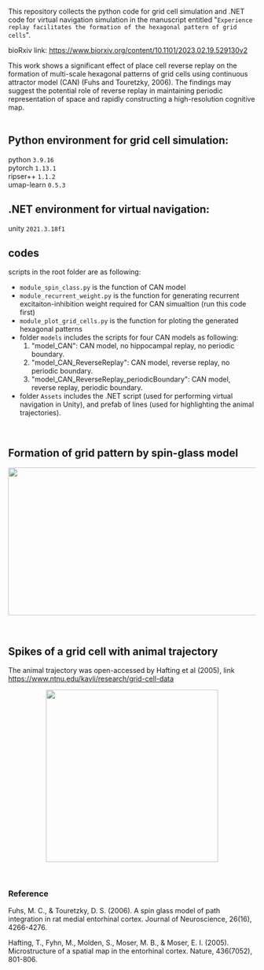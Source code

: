 This repository collects the python code for grid cell simulation and .NET code for virtual navigation simulation in the manuscript entitled "`Experience replay facilitates the formation of the hexagonal pattern of grid cells`". <br />

bioRxiv link: https://www.biorxiv.org/content/10.1101/2023.02.19.529130v2 <br />

This work shows a significant effect of place cell reverse replay on the formation of multi-scale hexagonal patterns of grid cells using continuous attractor model (CAN) (Fuhs and Touretzky, 2006). The findings may suggest the potential role of reverse replay in maintaining  periodic representation of space and rapidly constructing a high-resolution cognitive map. <br /><br />

## Python environment for grid cell simulation: <br />
python `3.9.16` <br />
pytorch `1.13.1` <br />
ripser++ `1.1.2` <br />
umap-learn `0.5.3` <br />

## .NET environment for virtual navigation: <br />
unity `2021.3.18f1` 

## codes <br />
scripts in the root folder are as following:
<br />
- `module_spin_class.py` is the function of CAN model<br />
- `module_recurrent_weight.py` is the function for generating recurrent excitaiton-inhibition weight required for CAN simualtion (run this code first) <br />
- `module_plot_grid_cells.py` is the function for ploting the generated hexagonal patterns<br />
- folder `models` includes the scripts for four CAN models as following:
  1. "model_CAN": CAN model, no hippocampal replay, no periodic boundary.
  2. "model_CAN_ReverseReplay": CAN model, reverse replay, no periodic boundary.
  3. "model_CAN_ReverseReplay_periodicBoundary": CAN model, reverse replay, periodic boundary.
- folder `Assets` includes the .NET script (used for performing virtual navigation in Unity), and prefab of lines (used for highlighting the animal trajectories).
  
<br />

## Formation of grid pattern by spin-glass model <br />
<p align="center">
  <img src="https://github.com/ZHANGneuro/Hippocampal-replay-facilitates-the-formation-of-entorhinal-grid-cells/blob/main/video_1_grid_pattern_git.gif" width="700" height="300" loop=infinite/>
</p>

<br />

## Spikes of a grid cell with animal trajectory <br />
The animal trajectory was open-accessed by Hafting et al (2005), link https://www.ntnu.edu/kavli/research/grid-cell-data <br />

<p align="center">
  <img src="https://github.com/ZHANGneuro/Hippocampal-replay-facilitates-the-formation-of-entorhinal-grid-cells/blob/main/video_2_firing_rate_git.gif" width="350" height="350" loop=infinite/>
</p>
<br />

### Reference <br />
Fuhs, M. C., & Touretzky, D. S. (2006). A spin glass model of path integration in rat medial entorhinal cortex. Journal of Neuroscience, 26(16), 4266-4276.

Hafting, T., Fyhn, M., Molden, S., Moser, M. B., & Moser, E. I. (2005). Microstructure of a spatial map in the entorhinal cortex. Nature, 436(7052), 801-806.<br />
